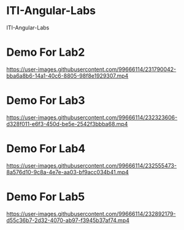 # ITI-Angular-Labs
ITI-Angular-Labs

# Demo For Lab2

https://user-images.githubusercontent.com/99666114/231790042-bba6a8b6-14a1-40c6-8805-98f8e1929307.mp4

# Demo For Lab3


https://user-images.githubusercontent.com/99666114/232323606-d328f011-e6f3-450d-be5e-2542f3bbba68.mp4

# Demo For Lab4


https://user-images.githubusercontent.com/99666114/232555473-8a576d10-9c8a-4e7e-aa03-bf9acc034b41.mp4


# Demo For Lab5


https://user-images.githubusercontent.com/99666114/232892179-d55c36b7-2d32-4070-ab97-f3945b37af74.mp4

